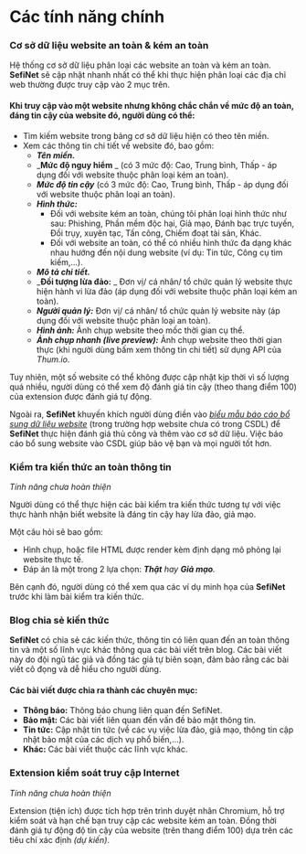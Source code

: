 # Các tính năng chính

### Cơ sở dữ liệu website an toàn & kém an toàn

Hệ thống cơ sở dữ liệu phân loại các website an toàn và kém an toàn. **SefiNet** sẽ cập nhật nhanh nhất có thể khi thực hiện phân loại các địa chỉ web thường được truy cập vào 2 mục trên.

#### Khi truy cập vào một website nhưng không chắc chắn về mức độ an toàn, đáng tin cậy của website đó, người dùng có thể:

* Tìm kiếm website trong bảng cơ sở dữ liệu hiện có theo tên miền.
* Xem các thông tin chi tiết về website đó, bao gồm:
  * _**Tên miền.**_
  * \_**Mức độ nguy hiểm** \_ (có 3 mức độ: Cao, Trung bình, Thấp - áp dụng đối với website thuộc phân loại kém an toàn).
  * _**Mức độ tin cậy**_ (có 3 mức độ: Cao, Trung bình, Thấp - áp dụng đối với website thuộc phân loại an toàn).
  * _**Hình thức:**_
    * Đối với website kém an toàn, chúng tôi phân loại hình thức như sau: Phishing, Phần mềm độc hại, Giả mạo, Đánh bạc trực tuyến, Đồi trụy, xuyên tạc, Tấn công, Chiếm đoạt tài sản, Khác.
    * Đối với website an toàn, có thể có nhiều hình thức đa dạng khác nhau hướng đến nội dung website (ví dụ: Tin tức, Công cụ tìm kiếm,...).
  * _**Mô tả chi tiết.**_
  * \_**Đối tượng lừa đảo:** \_ Đơn vị/ cá nhân/ tổ chức quản lý website thực hiện hành vi lừa đảo (áp dụng đối với website thuộc phân loại kém an toàn).
  * _**Người quản lý:**_ Đơn vị/ cá nhân/ tổ chức quản lý website này (áp dụng đối với website thuộc phân loại an toàn).
  * _**Hình ảnh:**_ Ảnh chụp website theo mốc thời gian cụ thể.
  * _**Ảnh chụp nhanh (live preview):**_ Ảnh chụp website theo thời gian thực (khi người dùng bấm xem thông tin chi tiết) sử dụng API của _Thum.io_.

Tuy nhiên, một số website có thể không được cập nhật kịp thời vì số lượng quá nhiều, người dùng có thể xem độ đánh giá tin cậy (theo thang điểm 100) của extension được đánh giá tự động.

Ngoài ra, **SefiNet** khuyến khích người dùng điền vào [_biểu mẫu báo cáo bổ sung dữ liệu website_](https://sefinet.top/bao-cao-bo-sung-du-lieu-website/) (trong trường hợp website chưa có trong CSDL) để **SefiNet** thực hiện đánh giá thủ công và thêm vào cơ sở dữ liệu. Việc báo cáo bổ sung website vào CSDL giúp bảo vệ bạn và mọi người tốt hơn.

### Kiểm tra kiến thức an toàn thông tin

_Tính năng chưa hoàn thiện_

Người dùng có thể thực hiện các bài kiểm tra kiến thức tương tự với việc thực hành nhận biết website là đáng tin cậy hay lừa đảo, giả mạo.

Một câu hỏi sẽ bao gồm:

* Hình chụp, hoặc file HTML được render kèm định dạng mô phỏng lại website thực tế.
* Đáp án là một trong 2 lựa chọn: _**Thật** hay **Giả mạo**._

Bên cạnh đó, người dùng có thể xem qua các ví dụ minh họa của **SefiNet** trước khi làm bài kiểm tra kiến thức.

### Blog chia sẻ kiến thức

**SefiNet** có chia sẻ các kiến thức, thông tin có liên quan đến an toàn thông tin và một số lĩnh vực khác thông qua các bài viết trên blog. Các bài viết này do đội ngũ tác giả và đồng tác giả tự biên soạn, đảm bảo rằng các bài viết cô đọng và dễ hiểu cho người dùng.

#### Các bài viết được chia ra thành các chuyên mục:

* **Thông báo:** Thông báo chung liên quan đến SefiNet.
* **Bảo mật:** Các bài viết liên quan đến vấn đề bảo mật thông tin.
* **Tin tức:** Cập nhật tin tức (về các vụ việc lừa đảo, giả mạo, thông tin cập nhật bảo mật của các dịch vụ phổ biến,...).
* **Khác:** Các bài viết thuộc các lĩnh vực khác.

### Extension kiểm soát truy cập Internet

_Tính năng chưa hoàn thiện_

Extension (tiện ích) được tích hợp trên trình duyệt nhân Chromium, hỗ trợ kiểm soát và hạn chế bạn truy cập các website kém an toàn. Đồng thời đánh giá tự động độ tin cậy của website (trên thang điểm 100) dựa trên các tiêu chí xác định _(dự kiến)_.
